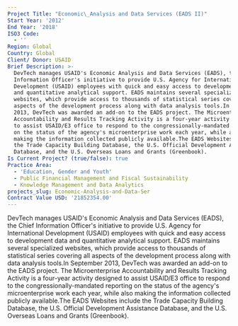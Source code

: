 ```yaml
---
Project Title: "Economic\_Analysis and Data Services (EADS II)"
Start Year: '2012'
End Year: '2018'
ISO3 Code:
  - ''
Region: Global
Country: Global
Client/ Donor: USAID
Brief Description: >-
  DevTech manages USAID's Economic Analysis and Data Services (EADS), the Chief
  Information Officer's initiative to provide U.S. Agency for International
  Development (USAID) employees with quick and easy access to development data
  and quantitative analytical support. EADS maintains several specialized
  websites, which provide access to thousands of statistical series covering all
  aspects of the development process along with data analysis tools.In September
  2013, DevTech was awarded an add-on to the EADS project. The Microenterprise
  Accountability and Results Tracking Activity is a four-year activity designed
  to assist USAID/E3 office to respond to the congressionally-mandated reporting
  on the status of the agency's microenterprise work each year, while also
  making the information collected publicly available.The EADS Websites include
  the Trade Capacity Building Database, the U.S. Official Development Assistance
  Database, and the U.S. Overseas Loans and Grants (Greenbook).
Is Current Project? (true/false): true
Practice Area:
  - 'Education, Gender and Youth'
  - Public Financial Management and Fiscal Sustainability
  - Knowledge Management and Data Analytics
projects_slug: Economic-Analysis-and-Data-Ser
Contract Value USD: '21852354.00'
---
```

DevTech manages USAID's Economic Analysis and Data Services (EADS), the Chief Information Officer's initiative to provide U.S. Agency for International Development (USAID) employees with quick and easy access to development data and quantitative analytical support. EADS maintains several specialized websites, which provide access to thousands of statistical series covering all aspects of the development process along with data analysis tools.In September 2013, DevTech was awarded an add-on to the EADS project. The Microenterprise Accountability and Results Tracking Activity is a four-year activity designed to assist USAID/E3 office to respond to the congressionally-mandated reporting on the status of the agency's microenterprise work each year, while also making the information collected publicly available.The EADS Websites include the Trade Capacity Building Database, the U.S. Official Development Assistance Database, and the U.S. Overseas Loans and Grants (Greenbook).